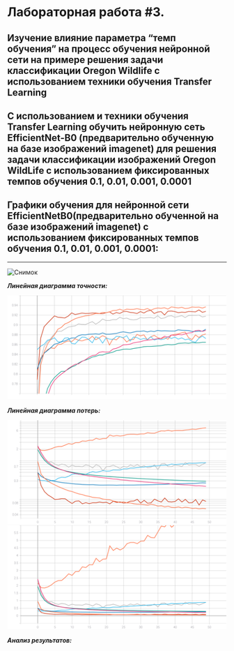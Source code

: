 Лабораторная работа #3.
====
Изучение влияние параметра “темп обучения” на процесс обучения нейронной сети на примере решения задачи классификации Oregon Wildlife с использованием техники обучения Transfer Learning
---
С использованием и техники обучения Transfer Learning обучить нейронную сеть EfficientNet-B0 (предварительно обученную на базе изображений imagenet) для решения задачи классификации изображений Oregon WildLife с использованием фиксированных темпов обучения 0.1, 0.01, 0.001, 0.0001
---
Графики обучения для нейронной сети EfficientNetB0(предварительно обученной на базе изображений imagenet) с использованием фиксированных темпов обучения 0.1, 0.01, 0.001, 0.0001:
---
***
<img width="499" alt="Снимок" src="https://user-images.githubusercontent.com/58634989/111524206-37115580-876d-11eb-86ef-0d0fab487656.PNG">

***Линейная диаграмма точности:***

<img src="./epoch_categorical_accuracy_1_part.svg">

***Линейная диаграмма потерь:*** 

 <img src="./epoch_loss_1_part.svg">  
 <img src="./epoch_loss_1_part(2).svg"> 
 
 ***Анализ результатов:*** 



 
